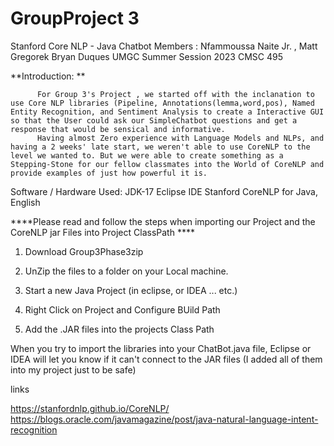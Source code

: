 # GroupProject 3
Stanford Core NLP - Java Chatbot
Members : Nfammoussa Naite Jr. , Matt Gregorek
          Bryan Duques 
UMGC Summer Session 2023
CMSC 495


**Introduction: **

          For Group 3's Project , we started off with the inclanation to use Core NLP libraries (Pipeline, Annotations(lemma,word,pos), Named Entity Recognition, and Sentiment Analysis to create a Interactive GUI so that the User could ask our SimpleChatbot questions and get a response that would be sensical and informative. 
          Having almost Zero experience with Language Models and NLPs, and having a 2 weeks' late start, we weren't able to use CoreNLP to the level we wanted to. But we were able to create something as a Stepping-Stone for our fellow classmates into the World of CoreNLP and provide examples of just how powerful it is. 

Software / Hardware Used: 
          JDK-17 
          Eclipse IDE 
          Stanford CoreNLP for Java, English 
          

****Please read and follow the steps when importing our Project and the CoreNLP jar Files into Project ClassPath ****               

1) Download Group3Phase3zip 
2) UnZip the files to a folder on your Local machine.
3) Start a new Java Project (in eclipse, or IDEA ... etc.)
4) Right Click on Project and Configure BUild Path

5) Add the .JAR files into the projects Class Path

  When you try to import the libraries into your ChatBot.java file, Eclipse or IDEA will let you know if it can't connect to the JAR files (I added all of them into my project just to be safe) 


links 

https://stanfordnlp.github.io/CoreNLP/
https://blogs.oracle.com/javamagazine/post/java-natural-language-intent-recognition


